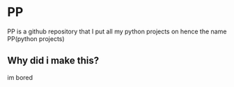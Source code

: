 # PP
PP is a github repository that I put all my python projects on hence the name PP(python projects)
## Why did i make this?
im bored